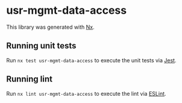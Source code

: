 # usr-mgmt-data-access

This library was generated with [Nx](https://nx.dev).

## Running unit tests

Run `nx test usr-mgmt-data-access` to execute the unit tests via [Jest](https://jestjs.io).

## Running lint

Run `nx lint usr-mgmt-data-access` to execute the lint via [ESLint](https://eslint.org/).

